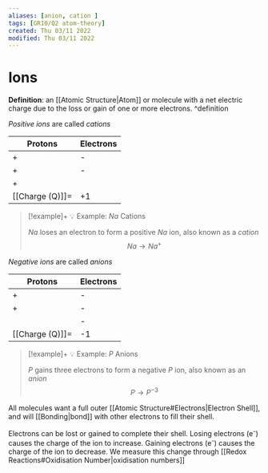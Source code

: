 ```yaml
---
aliases: [anion, cation ]
tags: [GR10/Q2 atom-theory]
created: Thu 03/11 2022
modified: Thu 03/11 2022
---
```

# Ions
**Definition**: an [[Atomic Structure|Atom]] or molecule with a net electric charge due to the loss or gain of one or more electrons. ^definition

*Positive ions* are called *cations*

| Protons    | Electrons |
| ---------- | --------- |
| +          | -         |
| +          | -         |
| +          |           |
| [[Charge (Q)]]= | +1        |

> [!example]+ 💡 Example: $Na$ Cations
> 
> $Na$ loses an electron to form a positive $Na$ ion, also known as a *cation*
$$Na → Na^+$$ 

*Negative ions* are called *anions*

| Protons     | Electrons |
| ----------- | --------- |
| +           | -         |
| +           | -         |
|            | -         |
| [[Charge (Q)]]= | -1        |


> [!example]+ 💡 Example: $P$ Anions
> 
> $P$ gains three electrons to form a negative $P$ ion, also known as an *anion*
$$P → P^{-3}$$

All molecules want a full outer [[Atomic Structure#Electrons|Electron Shell]], and will [[Bonding|bond]] with other electrons to fill their shell.

Electrons can be lost or gained to complete their shell. Losing electrons (e<sup>-</sup>) causes the charge of the ion to increase. Gaining electrons (e<sup>-</sup>) causes the charge of the ion to decrease. We measure this change through [[Redox Reactions#Oxidisation Number|oxidisation numbers]]


